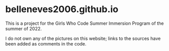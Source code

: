 # belleneves2006.github.io

This is a project for the Girls Who Code Summer Immersion Program of the summer of 2022.

I do not own any of the pictures on this website; links to the sources have been added as comments in the code.
